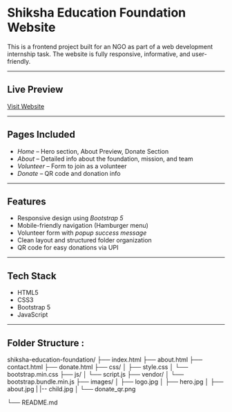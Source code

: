 # Shiksha Education Foundation Website

This is a frontend project built for an NGO as part of a web development internship task. The website is fully responsive, informative, and user-friendly.

---

## Live Preview
[Visit Website](https://github.com/Nitin765kumar/Shiksha-education-foundation) 

---

## Pages Included

- *Home* – Hero section, About Preview, Donate Section
- *About* – Detailed info about the foundation, mission, and team
- *Volunteer* – Form to join as a volunteer
- *Donate* – QR code and donation info

---

## Features

- Responsive design using *Bootstrap 5*
- Mobile-friendly navigation (Hamburger menu)
- Volunteer form with *popup success message*
- Clean layout and structured folder organization
- QR code for easy donations via UPI

---

## Tech Stack

- HTML5
- CSS3
- Bootstrap 5
- JavaScript

---

## Folder Structure :


shiksha-education-foundation/
├── index.html
├── about.html
├── contact.html
├── donate.html
├── css/
│   ├── style.css
│   └── bootstrap.min.css
├── js/
│   └── script.js
├── vendor/
│   └── bootstrap.bundle.min.js
├── images/
│   ├── logo.jpg
│   ├── hero.jpg
│   ├── about.jpg
|   |-- child.jpg
│   └── donate_qr.png

└── README.md
